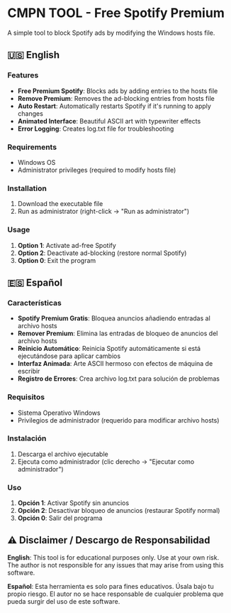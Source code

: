 # CMPN TOOL - Free Spotify Premium

A simple tool to block Spotify ads by modifying the Windows hosts file.

## 🇺🇸 English

### Features
- **Free Premium Spotify**: Blocks ads by adding entries to the hosts file
- **Remove Premium**: Removes the ad-blocking entries from hosts file
- **Auto Restart**: Automatically restarts Spotify if it's running to apply changes
- **Animated Interface**: Beautiful ASCII art with typewriter effects
- **Error Logging**: Creates log.txt file for troubleshooting

### Requirements
- Windows OS
- Administrator privileges (required to modify hosts file)

### Installation
1. Download the executable file
2. Run as administrator (right-click → "Run as administrator")

### Usage
1. **Option 1**: Activate ad-free Spotify
2. **Option 2**: Deactivate ad-blocking (restore normal Spotify)
3. **Option 0**: Exit the program

## 🇪🇸 Español

### Características
- **Spotify Premium Gratis**: Bloquea anuncios añadiendo entradas al archivo hosts
- **Remover Premium**: Elimina las entradas de bloqueo de anuncios del archivo hosts
- **Reinicio Automático**: Reinicia Spotify automáticamente si está ejecutándose para aplicar cambios
- **Interfaz Animada**: Arte ASCII hermoso con efectos de máquina de escribir
- **Registro de Errores**: Crea archivo log.txt para solución de problemas

### Requisitos
- Sistema Operativo Windows
- Privilegios de administrador (requerido para modificar archivo hosts)

### Instalación
1. Descarga el archivo ejecutable
2. Ejecuta como administrador (clic derecho → "Ejecutar como administrador")

### Uso
1. **Opción 1**: Activar Spotify sin anuncios
2. **Opción 2**: Desactivar bloqueo de anuncios (restaurar Spotify normal)
3. **Opción 0**: Salir del programa

## ⚠️ Disclaimer / Descargo de Responsabilidad

**English**: This tool is for educational purposes only. Use at your own risk. The author is not responsible for any issues that may arise from using this software.

**Español**: Esta herramienta es solo para fines educativos. Úsala bajo tu propio riesgo. El autor no se hace responsable de cualquier problema que pueda surgir del uso de este software.
